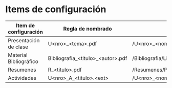 
# Items de configuración

| Item de configuración | Regla de nombrado | Ubicación |
| --------------------- | ----------------- | -------------------------------------------------------- |
| Presentación de clase | U\<nro>_\<tema>.pdf | /U\<nro>_\<nombreUnidad>/\<tipoPresentacion>/Presentaciones |
| Material Bibliográfico | Bibliografia_\<titulo>_\<autor>.pdf | /Bibliografia/Libros/<Tema>|
| Resumenes | R_\<titulo>.pdf |/Resumenes/P\<nro>|
| Actividades | U\<nro>\_A_\<titulo>.\<ext>|/U\<nro>_\<nombreUnidad>/Práctico/Actividades|
